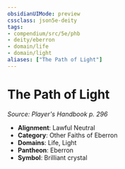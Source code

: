 ```yaml
---
obsidianUIMode: preview
cssclass: json5e-deity
tags:
- compendium/src/5e/phb
- deity/eberron
- domain/life
- domain/light
aliases: ["The Path of Light"]
---
```

# The Path of Light
*Source: Player's Handbook p. 296* 

- **Alignment**: Lawful Neutral
- **Category**: Other Faiths of Eberron
- **Domains**: Life, Light
- **Pantheon**: Eberron
- **Symbol**: Brilliant crystal